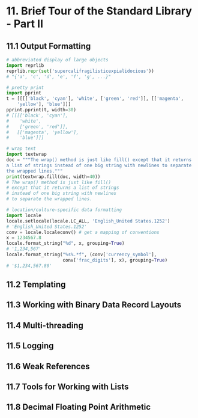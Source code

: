 # 11. Brief Tour of the Standard Library - Part II
## 11.1 Output Formatting
```py
# abbreviated display of large objects
import reprlib
reprlib.repr(set('supercalifragilisticexpialidocious'))
# "{'a', 'c', 'd', 'e', 'f', 'g', ...}"

# pretty print
import pprint
t = [[[['black', 'cyan'], 'white', ['green', 'red']], [['magenta',
    'yellow'], 'blue']]]
pprint.pprint(t, width=30)
# [[[['black', 'cyan'],
#    'white',
#    ['green', 'red']],
#   [['magenta', 'yellow'],
#    'blue']]]

# wrap text
import textwrap
doc = """The wrap() method is just like fill() except that it returns
a list of strings instead of one big string with newlines to separate
the wrapped lines."""
print(textwrap.fill(doc, width=40))
# The wrap() method is just like fill()
# except that it returns a list of strings
# instead of one big string with newlines
# to separate the wrapped lines.

# location/culture-specific data formatting
import locale
locale.setlocale(locale.LC_ALL, 'English_United States.1252')
# 'English_United States.1252'
conv = locale.localeconv() # get a mapping of conventions
x = 1234567.8
locale.format_string("%d", x, grouping=True)
# '1,234,567'
locale.format_string("%s%.*f", (conv['currency_symbol'],
                     conv['frac_digits'], x), grouping=True)
# '$1,234,567.80'
```

## 11.2 Templating




## 11.3 Working with Binary Data Record Layouts




## 11.4 Multi-threading




## 11.5 Logging




## 11.6 Weak References




## 11.7 Tools for Working with Lists




## 11.8 Decimal Floating Point Arithmetic